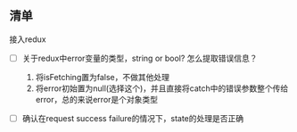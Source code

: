 
## 清单

接入redux
  - [ ] 关于redux中error变量的类型，string or bool? 怎么提取错误信息？
    1. 将isFetching置为false，不做其他处理
    2. 将error初始置为null(选择这个)，并且直接将catch中的错误参数整个传给error，总的来说error是个对象类型

  - [ ] 确认在request success failure的情况下，state的处理是否正确
